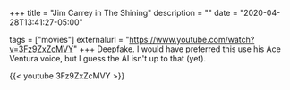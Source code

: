 +++
title = "Jim Carrey in The Shining"
description = ""
date = "2020-04-28T13:41:27-05:00"

tags = ["movies"]
externalurl = "https://www.youtube.com/watch?v=3Fz9ZxZcMVY"
+++
Deepfake. I would have preferred this use his Ace Ventura voice, but I guess the AI isn't up to that (yet).

{{< youtube 3Fz9ZxZcMVY >}}
